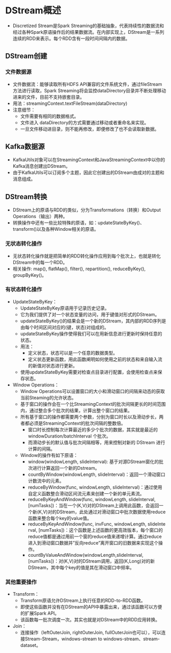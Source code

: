 # DStream概述

  - Discretized Stream是Spark Streaming的基础抽象，代表持续性的数据流和经过各种Spark原语操作后的结果数据流。在内部实现上，DStream是一系列连续的RDD来表示。每个RDD含有一段时间间隔内的数据。
  
## DStream创建

### 文件数据源

  - 文件数据流：能够读取所有HDFS API兼容的文件系统文件，通过fileStream方法进行读取，Spark Streaming将会监控dataDirectory目录并不断处理移动进来的文件，目前不支持嵌套目录。
  - 用法：streamingContext.textFileStream(dataDirectory)
  - 注意细节：
    - 文件需要有相同的数据格式。
    - 文件进入 dataDirectory的方式需要通过移动或者重命名来实现。
    - 一旦文件移动进目录，则不能再修改，即便修改了也不会读取新数据。
    
## Kafka数据源

  - KafkaUtils对象可以在StreamingContext和JavaStreamingContext中以你的Kafka消息创建出DStream。
  - 由于KafkaUtils可以订阅多个主题，因此它创建出的DStream由成对的主题和消息组成。
  
## DStream转换

  - DStream上的原语与RDD的类似，分为Transformations（转换）和Output Operations（输出）两种。
  - 转换操作中还有一些比较特殊的原语，如：updateStateByKey()、transform()以及各种Window相关的原语。
  
### 无状态转化操作

  - 无状态转化操作就是把简单的RDD转化操作应用到每个批次上，也就是转化DStream中的每一个RDD。
  - 相关操作: map(), flatMap(), filter(), repartition(), reduceByKey(), groupByKey()。
  
### 有状态转化操作

  - UpdateStateByKey：
    - UpdateStateByKey原语用于记录历史记录。
    - 它为我们提供了对一个状态变量的访问，用于键值对形式的DStream。
    - updateStateByKey()的结果会是一个新的DStream，其内部的RDD序列是由每个时间区间对应的(键，状态)对组成的。
    - updateStateByKey操作使得我们可以在用新信息进行更新时保持任意的状态。
    - 用法：
      - 定义状态，状态可以是一个任意的数据类型。
      - 定义状态更新函数，用此函数阐明如何使用之前的状态和来自输入流的新值对状态进行更新。
    - 使用updateStateByKey需要对检查点目录进行配置，会使用检查点来保存状态。
  - Window Operations：
    - Window Operations可以设置窗口的大小和滑动窗口的间隔来动态的获取当前Steaming的允许状态。
    - 基于窗口的操作会在一个比StreamingContext的批次间隔更长的时间范围内，通过整合多个批次的结果，计算出整个窗口的结果。
    - 所有基于窗口的操作都需要两个参数，分别为窗口时长以及滑动步长，两者都必须是StreamingContext的批次间隔的整数倍。
      - 窗口时长控制每次计算最近的多少个批次的数据，其实就是最近的 windowDuration/batchInterval 个批次。
      - 而滑动步长的默认值与批次间隔相等，用来控制对新的 DStream 进行计算的间隔。
    - Window的操作有如下原语：
      - window(windowLength, slideInterval): 基于对源DStream窗化的批次进行计算返回一个新的Dstream。
      - countByWindow(windowLength, slideInterval)：返回一个滑动窗口计数流中的元素。
      - reduceByWindow(func, windowLength, slideInterval)：通过使用自定义函数整合滑动区间流元素来创建一个新的单元素流。
      - reduceByKeyAndWindow(func, windowLength, slideInterval, [numTasks])：当在一个(K,V)对的DStream上调用此函数，会返回一个新(K,V)对的DStream，此处通过对滑动窗口中批次数据使用reduce函数来整合每个key的value值。
      - reduceByKeyAndWindow(func, invFunc, windowLength, slideInterval, [numTasks])：这个函数是上述函数的更高效版本，每个窗口的reduce值都是通过用前一个窗的reduce值来递增计算。通过reduce进入到滑动窗口数据并”反向reduce”离开窗口的旧数据来实现这个操作。
      - countByValueAndWindow(windowLength,slideInterval, [numTasks])：对(K,V)对的DStream调用，返回(K,Long)对的新DStream，其中每个key的值是其在滑动窗口中频率。
      
### 其他重要操作

  - Transform：
    - Transform原语允许DStream上执行任意的RDD-to-RDD函数。
    - 即使这些函数并没有在DStream的API中暴露出来，通过该函数可以方便的扩展Spark API。
    - 该函数每一批次调度一次。其实也就是对DStream中的RDD应用转换。
  - Join：
    - 连接操作（leftOuterJoin, rightOuterJoin, fullOuterJoin也可以），可以连接Stream-Stream，windows-stream to windows-stream、stream-dataset。

      
